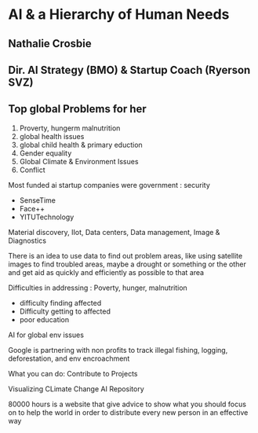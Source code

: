 # AI & a Hierarchy of Human Needs
## Nathalie Crosbie
## Dir. AI Strategy (BMO) & Startup Coach (Ryerson SVZ)

## Top global Problems for her
1. Proverty, hungerm malnutrition
2. global health issues
3. global child health & primary eduction
4. Gender equality
5. Global Climate & Environment Issues
6. Conflict


Most funded ai startup companies were 
government : security
 - SenseTime
 - Face++
 - YITUTechnology

Material discovery, IIot, Data centers, Data management, Image & Diagnostics

There is an idea to use data to find out problem areas, like using satellite images to find troubled areas, maybe a drought or something or the other and get aid as quickly and efficiently as possible to that area

Difficulties in addressing : Poverty, hunger, malnutrition
 - difficulty finding affected
 - Difficulty getting to affected
 - poor education

AI for global env issues

Google is partnering with non profits to track illegal fishing, logging, deforestation, and env encroachment

What you can do:
Contribute to Projects

Visualizing CLimate Change
AI Repository

80000 hours is a website that give advice to show what you should focus on to help the world in order to distribute every new person in an effective way



